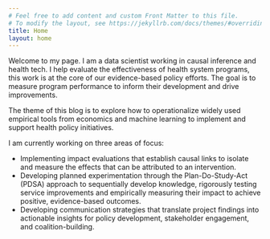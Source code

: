 ```yaml
---
# Feel free to add content and custom Front Matter to this file.
# To modify the layout, see https://jekyllrb.com/docs/themes/#overriding-theme-defaults
title: Home
layout: home
---
```

Welcome to my page. I am a data scientist working in causal inference and health tech. I help evaluate the effectiveness of health system programs, this work is at the core of our evidence-based policy efforts. The goal is to measure program performance to inform their development and drive improvements. 

The theme of this blog is to explore how to operationalize widely used empirical tools from economics and machine learning to implement and support health policy initiatives.

I am currently working on three areas of focus:
- Implementing impact evaluations that establish causal links to isolate and measure the effects that can be attributed to an intervention.
- Developing planned experimentation through the Plan-Do-Study-Act (PDSA) approach to sequentially develop knowledge, rigorously testing service improvements and empirically measuring their impact to achieve positive, evidence-based outcomes.
- Developing communication strategies that translate project findings into actionable insights for policy development, stakeholder engagement, and coalition-building.  
